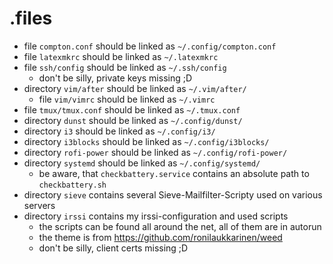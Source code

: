 # .files

- file `compton.conf` should be linked as `~/.config/compton.conf`
- file `latexmkrc` should be linked as `~/.latexmkrc`
- file `ssh/config` should be linked as `~/.ssh/config`
    - don't be silly, private keys missing ;D
- directory `vim/after` should be linked as `~/.vim/after/`
    - file `vim/vimrc` should be linked as `~/.vimrc`
- file `tmux/tmux.conf` should be linked as `~/.tmux.conf`
- directory `dunst` should be linked as `~/.config/dunst/`
- directory `i3` should be linked as `~/.config/i3/`
- directory `i3blocks` should be linked as `~/.config/i3blocks/`
- directory `rofi-power` should be linked as `~/.config/rofi-power/`
- directory `systemd` should be linked as `~/.config/systemd/`
    - be aware, that `checkbattery.service` contains an absolute path to `checkbattery.sh`
- directory `sieve` contains several Sieve-Mailfilter-Scripty used on various servers
- directory `irssi` contains my irssi-configuration and used scripts
    - the scripts can be found all around the net, all of them are in autorun
    - the theme is from https://github.com/ronilaukkarinen/weed
    - don't be silly, client certs missing ;D

